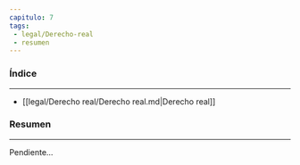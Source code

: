 ```yaml
---
capitulo: 7
tags: 
 - legal/Derecho-real
 - resumen
---
```

### Índice 
---
* [[legal/Derecho real/Derecho real.md|Derecho real]]

### Resumen
---
Pendiente...